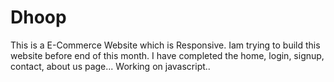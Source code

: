 # Dhoop
This is a E-Commerce Website which is Responsive.
Iam trying to build this website before end of this month.
I have completed the home, login, signup, contact, about us page...
Working on javascript..
